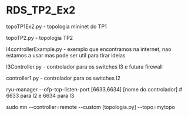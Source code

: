 # RDS_TP2_Ex2

topoTP1Ex2.py - topologia mininet do TP1

topoTP2.py  - topologia TP2

l4controllerExample.py - exemplo que encontramos na internet, nao estamos a usar mas pode ser util para tirar ideias

l3Controller.py - controlador para os switches l3 e futura firewall

controller1.py - controlador para os switches l2



ryu-manager --ofp-tcp-listen-port [6633,6634] [nome do controlador]  # 6633 para l2 e 6634 para l3


sudo mn --controller=remote --custom [topologia.py] --topo=mytopo
